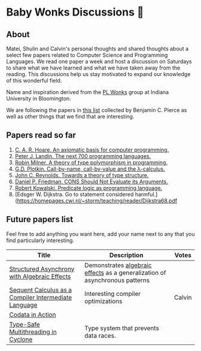 # Baby Wonks Discussions 👶

## About

Matei, Shulin and Calvin's personal thoughts and shared thoughts about a select few papers related to Computer Science and Programming Languages. We read one paper a week and host a discussion on Saturdays to share what we have learned and what we have taken away from the reading. This discussions help us stay motivated to expand our knowledge of this wonderful field.

Name and inspiration derived from the [PL Wonks](http://wonks.github.io/) group at Indiana University in Bloomington.

We are following the papers in [this list](https://www.cis.upenn.edu/~bcpierce/courses/670Fall04/GreatWorksInPL.shtml) collected by Benjamin C. Pierce as well as other things that we find that are interesting.

## Papers read so far

1. [C. A. R. Hoare. An axiomatic basis for computer programming.](https://dl.acm.org/doi/10.1145/363235.363259)
2. [Peter J. Landin. The next 700 programming languages. ](https://dl.acm.org/doi/10.1145/365230.365257)
3. [Robin Milner. A theory of type polymorphism in programming.](https://www.sciencedirect.com/science/article/pii/0022000078900144)
4. [G.D. Plotkin. Call-by-name, call-by-value and the λ-calculus.](https://www.sciencedirect.com/science/article/pii/0304397575900171?ref=pdf_download&fr=RR-2&rr=8986ddf829b3812d)
5. [John C. Reynolds. Towards a theory of type structure.](https://www.cis.upenn.edu/~stevez/cis670/pdfs/Reynolds74.pdf)
6. [Daniel P. Friedman. CONS Should Not Evaluate its Arguments.](https://legacy.cs.indiana.edu/ftp/techreports/TR44.pdf)
7. [Robert Kowalski. Predicate logic as programming language.](https://www-public.imtbs-tsp.eu/~gibson/Teaching/Teaching-ReadingMaterial/Kowalski74.pdf)
8. [Edsger W. Dijkstra. Go to statement considered harmful.](https://homepages.cwi.nl/~storm/teaching/reader/Dijkstra68.pdf

## Future papers list

Feel free to add anything you want here, add your name next to any that you find particularly interesting.

| Title | Description | Votes|
|-------|-------------|-----------|
| [Structured Asynchrony with Algebraic Effects](https://www.microsoft.com/en-us/research/wp-content/uploads/2017/05/asynceffects-msr-tr-2017-21.pdf) | Demonstrates [algebraic effects](https://overreacted.io/algebraic-effects-for-the-rest-of-us/) as a generalization of asynchronous patterns | |
| [Sequent Calculus as a Compiler Intermediate Language](https://www.microsoft.com/en-us/research/wp-content/uploads/2016/04/sequent-calculus-icfp16.pdf) | Interesting compiler optimizations | Calvin |
| [Codata in Action](https://www.microsoft.com/en-us/research/wp-content/uploads/2020/01/CoDataInAction.pdf)  | | |
| [Type-Safe Multithreading in Cyclone](https://homes.cs.washington.edu/~djg/papers/cycthreads.pdf) | Type system that prevents data races. | |
